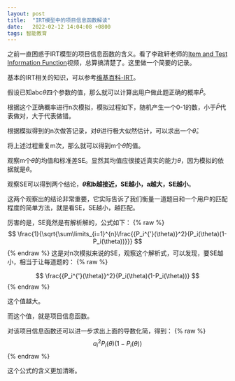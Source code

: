 ```yaml
---
layout: post
title:  "IRT模型中的项目信息函数解读"
date:   2022-02-12 14:04:08 +0800
tags: 智能教育
---
```


之前一直困惑于IRT模型的项目信息函数的含义。看了李政轩老师的[Item and Test Information Function](https://www.youtube.com/watch?v=VBoZ3bVapbw)视频，总算搞清楚了。这里做一个简要的记录。

基本的IRT相关的知识，可以参考[维基百科-IRT](https://zh.wikipedia.org/wiki/%E9%A1%B9%E7%9B%AE%E5%8F%8D%E5%BA%94%E7%90%86%E8%AE%BA)。


假设已知abc$\theta$四个参数的值，那么就可以计算出用户做此题正确的概率$\bar{P}$。

根据这个正确概率进行n次模拟，模拟过程如下，随机产生一个0-1的数，小于$\bar{P}$代表做对，大于代表做错。

根据模拟得到的n次做答记录，对$\theta$进行极大似然估计，可以求出一个$\hat{\theta}$。

将上述过程重复m次，那么就可以得到m个$\hat{\theta}$的值。

观察m个$\hat{\theta}$的均值和标准差SE。显然其均值应很接近真实的能力$\theta$，因为模拟的依据就是$\theta$。

观察SE可以得到两个结论，**$\theta$和b越接近，SE越小，a越大，SE越小**。

这两个观察出的结论非常重要，它实际告诉了我们衡量一道题目和一个用户的匹配程度的简单方法，就是看SE，SE越小，越匹配。

厉害的是，SE竟然是有解析解的，公式如下：
{% raw %}
$$
\frac{1}{\sqrt{\sum\limits_{i=1}^{n}\frac{{P_i^{'}(\theta)}^2}{P_i(\theta)(1-P_i(\theta))}}}
$$
{% endraw %}
这是对n次模拟来说的SE，观察这个解析式，可以发现，要SE越小，相当于让每道题的：
{% raw %}

$$
\frac{{P_i^{'}(\theta)}^2}{P_i(\theta)(1-P_i(\theta))}
$$
{% endraw %}

这个值越大。

而这个值，就是项目信息函数。

对该项目信息函数还可以进一步求出上面的导数化简，得到：
{% raw %}
$$
a_i^2P_i(\theta)(1-P_i(\theta))
$$
{% endraw %}

这个公式的含义更加清晰。








